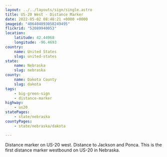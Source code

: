 ```yaml
---
layout: ../../layouts/sign/single.astro
title: US-20 West - Distance Marker
date: 2022-05-02 08:48:21 +0000 +0000
imageid: "406404093058249495"
flickrid: "52089940053"
location:
    latitude: 42.44968
    longitude: -96.4693
country:
    name: United States
    slug: united-states
state:
    name: Nebraska
    slug: nebraska
county:
    name: Dakota County
    slug: dakota
tags:
    - big-green-sign
    - distance-marker
highway:
    - us20
statePages:
    - state/nebraska
countyPages:
    - state/nebraska/dakota

---
```

Distance marker on US-20 west.  Distance to Jackson and Ponca.  This is the first distance marker westbound on US-20 in Nebraska.